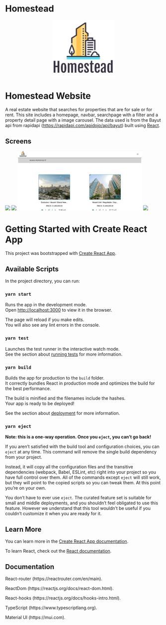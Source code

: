 # Homestead

<div align="center">
<img src="src/assets/logo.png" alt="Logo" width="200"/>
</div>

# Homestead Website

A real estate website that searches for properties that are for sale or for rent. This site includes a homepage, navbar, searchpage with a filter and a property detail page with a image carousel.
The data used is from the Bayut api from rapidapi (https://rapidapi.com/apidojo/api/bayut)
built using [React](https://reactjs.org). 

## Screens

<div float="left">
<img
src="public/sampleScreens/homepageDemo.gif"height="auto" width="400" />
<img src="public/sampleScreens/navbarDemo.gif"height="auto" width="400" />
<img src="public/sampleScreens/searchFilterDemo.gif "height="auto" width="400" />
<img src="public/sampleScreens/propertyDetailsDemo.gif"height="auto" width="400" />
</div>

# Getting Started with Create React App

This project was bootstrapped with [Create React App](https://github.com/facebook/create-react-app).

## Available Scripts

In the project directory, you can run:

### `yarn start`

Runs the app in the development mode.\
Open [http://localhost:3000](http://localhost:3000) to view it in the browser.

The page will reload if you make edits.\
You will also see any lint errors in the console.

### `yarn test`

Launches the test runner in the interactive watch mode.\
See the section about [running tests](https://facebook.github.io/create-react-app/docs/running-tests) for more information.

### `yarn build`

Builds the app for production to the `build` folder.\
It correctly bundles React in production mode and optimizes the build for the best performance.

The build is minified and the filenames include the hashes.\
Your app is ready to be deployed!

See the section about [deployment](https://facebook.github.io/create-react-app/docs/deployment) for more information.

### `yarn eject`

**Note: this is a one-way operation. Once you `eject`, you can’t go back!**

If you aren’t satisfied with the build tool and configuration choices, you can `eject` at any time. This command will remove the single build dependency from your project.

Instead, it will copy all the configuration files and the transitive dependencies (webpack, Babel, ESLint, etc) right into your project so you have full control over them. All of the commands except `eject` will still work, but they will point to the copied scripts so you can tweak them. At this point you’re on your own.

You don’t have to ever use `eject`. The curated feature set is suitable for small and middle deployments, and you shouldn’t feel obligated to use this feature. However we understand that this tool wouldn’t be useful if you couldn’t customize it when you are ready for it.

## Learn More

You can learn more in the [Create React App documentation](https://facebook.github.io/create-react-app/docs/getting-started).

To learn React, check out the [React documentation](https://reactjs.org/).

## Documentation


<p>React-router (https://reactrouter.com/en/main).</p>
<p> ReactDom (https://reactjs.org/docs/react-dom.html).</p>
<p>React-hooks (https://reactjs.org/docs/hooks-intro.html).</p>
<p>TypeScript (https://www.typescriptlang.org).</p>
<p>Material UI (https://mui.com).</p>


